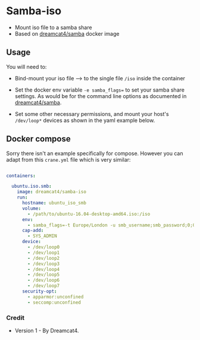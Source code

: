 # Samba-iso

* Mount iso file to a samba share
* Based on [dreamcat4/samba](https://github.com/dreamcat4/docker-images/tree/master/samba) docker image

## Usage

You will need to:

* Bind-mount your iso file --> to the single file `/iso` inside the container

* Set the docker env variable `-e samba_flags=` to set your samba share settings. As would be for the command line options as documented in [dreamcat4/samba](https://github.com/dreamcat4/docker-images/tree/master/samba).

* Set some other necessary permissions, and mount your host's `/dev/loop*` devices as shown in the yaml example below.

## Docker compose

Sorry there isn't an example specifically for compose. However you can adapt from this `crane.yml` file which is very similar:

```yaml

containers:

  ubuntu.iso.smb:
    image: dreamcat4/samba-iso
    run:
      hostname: ubuntu_iso_smb
      volume:
        - /path/to/ubuntu-16.04-desktop-amd64.iso:/iso
      env:
        - samba_flags=-t Europe/London -u smb_username;smb_password;0;0; -s iso;/share/ubuntu/iso;yes;no;no;smb_username
      cap-add:
        - SYS_ADMIN
      device:
        - /dev/loop0
        - /dev/loop1
        - /dev/loop2
        - /dev/loop3
        - /dev/loop4
        - /dev/loop5
        - /dev/loop6
        - /dev/loop7
      security-opt:
        - apparmor:unconfined
        - seccomp:unconfined

```


### Credit

* Version 1 - By Dreamcat4.








